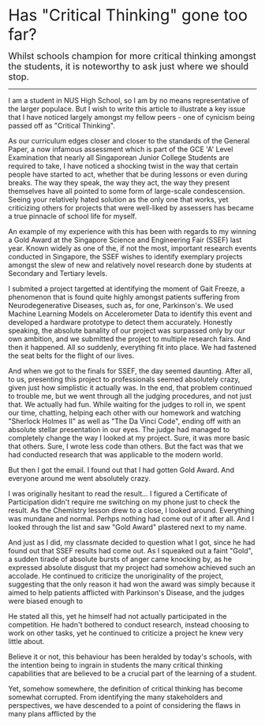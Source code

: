<font size="6px">Has "Critical Thinking" gone too far?</font>

<font size="4px">Whilst schools champion for more critical thinking amongst the students, it is noteworthy to ask just where we should stop.</font>
<hr>

I am a student in NUS High School, so I am by no means representative of the larger populace. But I wish to write this article to illustrate a key issue that I have noticed largely amongst my fellow peers - one of cynicism being passed off as "Critical Thinking".

As our curriculum edges closer and closer to the standards of the General Paper, a now infamous assessment which is part of the GCE 'A' Level Examination that nearly all Singaporean Junior College Students are required to take, I have noticed a shocking twist in the way that certain people have started to act, whether that be during lessons or even during breaks. The way they speak, the way they act, the way they present themselves have all pointed to some form of large-scale condescension. Seeing your relatively hated solution as the only one that works, yet criticizing others for projects that were well-liked by assessers has became a true pinnacle of school life for myself.

An example of my experience with this has been with regards to my winning a Gold Award at the Singapore Science and Engineering Fair (SSEF) last year. Known widely as one of the, if not the most, important research events conducted in Singapore, the SSEF wishes to identify exemplary projects amongst the slew of new and relatively novel research done by students at Secondary and Tertiary levels.

I submited a project targetted at identifying the moment of Gait Freeze, a phenomenon that is found quite highly amongst patients suffering from Neurodegenerative Diseases, such as, for one, Parkinson's. We used Machine Learning Models on Accelerometer Data to identify this event and developed a hardware prototype to detect them accurately.  Honestly speaking, the absolute banality of our project was surpassed only by our own ambition, and we submitted the project to multiple research fairs. And then it happened. All so suddenly, everything fit into place. We had fastened the seat belts for the flight of our lives.

And when we got to the finals for SSEF, the day seemed daunting. After all, to us, presenting this project to professionals seemed absolutely crazy, given just how simplistic it actually was. In the end, that problem continued to trouble me, but we went through all the judging procedures, and not just that. We actually had fun. While waiting for the judges to roll in, we spent our time, chatting, helping each other with our homework and watching "Sherlock Holmes II" as well as "The Da Vinci Code", ending off with an absolute stellar presentation in our eyes. The judge had managed to completely change the way I looked at my project. Sure, it was more basic that others. Sure, I wrote less code than others. But the fact was that we had conducted research that was applicable to the modern world.

But then I got the email. I found out that I had gotten Gold Award. And everyone around me went absolutely crazy.

I was originally hesitant to read the result... I figured a Certificate of Participation didn't require me switching on my phone just to check the result. As the Chemistry lesson drew to a close, I looked around. Everything was mundane and normal. Perhps nothing had come out of it after all. And I looked through the list and saw "Gold Award" plastered next to my name.

And just as I did, my classmate decided to question what I got, since he had found out that SSEF results had come out. As I squeaked out a faint "Gold", a sudden tirade of absolute bursts of anger came knocking by, as he expressed absolute disgust that my project had somehow achieved such an accolade. He continued to criticize the unoriginality of the project, suggesting that the only reason it had won the award was simply because it aimed to help patients afflicted with Parkinson's Disease, and the judges were biased enough to 

He stated all this, yet he himself had not actually participated in the competition. He hadn't bothered to conduct research, instead choosing to work on other tasks, yet he continued to criticize a project he knew very little about.

Believe it or not, this behaviour has been heralded by today's schools, with the intention being to ingrain in students the many critical thinking capabilities that are believed to be a crucial part of the learning of a student.

Yet, somehow somewhere, the definition of critical thinking has become somewhat corrupted. From identifying the many stakeholders and perspectives, we have descended to a point of considering the flaws in many plans afflicted by the 